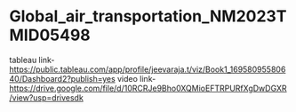 # Global_air_transportation_NM2023TMID05498

tableau link-https://public.tableau.com/app/profile/jeevaraja.t/viz/Book1_16958095580640/Dashboard2?publish=yes
video link-https://drive.google.com/file/d/10RCRJe9Bho0XQMioEFTRPURfXgDwDGXR/view?usp=drivesdk

